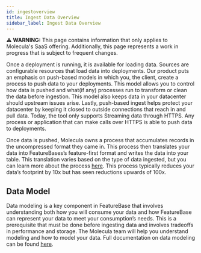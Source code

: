 ```yaml
---
id: ingestoverview
title: Ingest Data Overview
sidebar_label: Ingest Data Overview
---
```


 **⚠ WARNING:** This page contains information that only applies to Molecula's SaaS offering. Additionally, this page represents a work in progress that is subject to frequent changes. 

Once a deployment is running, it is available for loading data. Sources are configurable resources that load data into deployments. Our product puts an emphasis on push-based models in which you, the client, create a process to push data to your deployments. This model allows you to control how data is pushed and what(if any) processes run to transform or clean the data before ingestion. This model also keeps data in your datacenter should upstream issues arise. Lastly, push-based ingest helps protect your datacenter by keeping it closed to outside connections that reach in and pull data. Today, the tool only supports Streaming data through HTTPS. Any process or application that can make calls over HTTPS is able to push data to deployments.

Once data is pushed, Molecula owns a process that accumulates records in the uncompressed format they came in. This process then translates your data into FeatureBases’s feature-first format and writes the data into your table. This translation varies based on the type of data ingested, but you can learn more about the process [here](/data-ingestion/enterprise/ingesters#2-translate-records-into-featurebases-roaring-bitmap-format). This process typically reduces your data’s footprint by 10x but has seen reductions upwards of 100x.

## Data Model
Data modeling is a key component in FeatureBase that involves understanding both how you will consume your data and how FeatureBase can represent your data to meet your consumption’s needs. This is a prerequisite that must be done before ingesting data and  involves tradeoffs in performance and storage. The Molecula team will help you understand modeling and how to model your data. Full documentation on data modeling can be found [here](/data-modeling-guide/data-modeling). 

